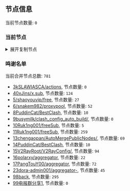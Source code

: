 
## 节点信息
当前节点数量: `0`
### 当前节点
<details>
  <summary>展开复制节点</summary>

    

</details>

### 鸣谢名单
当前合并节点总数: `781`
- [3kSLAWIASCA/actions](https://github.com/kSLAWIASCA/actions), 节点数量: `0`
- [40xJins/x.sub](https://github.com/0xJins/x.sub), 节点数量: `124`
- [5/shaoyouvip/free](https://github.com/shaoyouvip/free), 节点数量: `27`
- [6/snakem982/proxypool](https://github.com/snakem982/proxypool), 节点数量: `52`
- [8PuddinCat/BestClash](https://github.com/PuddinCat/BestClash), 节点数量: `10`
- [9busymilk/clash_config_auto_build/](https://github.com/busymilk/clash_config_auto_build/), 节点数量: `0`
- [10Ruk1ng001/freeSub](https://github.com/Ruk1ng001/freeSub), 节点数量: `5`
- [11Ruk1ng001/freeSub](https://github.com/Ruk1ng001/freeSub), 节点数量: `259`
- [13chengaopan/AutoMergePublicNodes/](https://github.com/chengaopan/AutoMergePublicNodes/), 节点数量: `69`
- [14PuddinCat/BestClash](https://github.com/PuddinCat/BestClash), 节点数量: `10`
- [15V2RayRoot/V2RayConfig/](https://github.com/V2RayRoot/V2RayConfig/), 节点数量: `94`
- [16polarxy/aggregator](https://github.com/polarxy/aggregator), 节点数量: `22`
- [17PangTouY00/aggregator](https://github.com/xnic888/aggregator), 节点数量: `72`
- [23dora-admin001/aggregator-](https://github.com/dora-admin001/aggregator-), 节点数量: `45`
- [98back](https://github.com/firefoxmmx2/v2rayshare_subcription), 节点数量: `295`
- [99电报群分享1](https://github.com/cdddbc/getAirport), 节点数量: `0`


